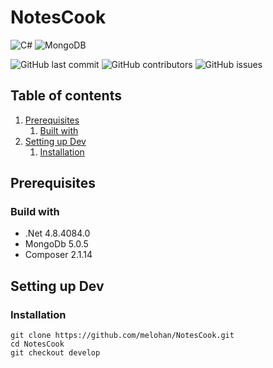 # NotesCook
![C#](https://img.shields.io/badge/C%23-239120?style=flat-square&logo=c-sharp&logoColor=white)
![MongoDB](https://img.shields.io/badge/MongoDB-4EA94B?style=flat-square&logo=mongodb&logoColor=white)

![GitHub last commit](https://img.shields.io/github/last-commit/melohan/NotesCook?style=flat-square)
![GitHub contributors](https://img.shields.io/github/contributors/melohan/NotesCook?style=flat-square)
![GitHub issues](https://img.shields.io/github/issues/melohan/NotesCook?style=flat-square)

## Table of contents

1. [Prerequisites](#prerequisites)
    1. [Built with](#build-with)
2. [Setting up Dev](#setting-up-dev)
    1. [Installation](#installation)

## Prerequisites

### Build with

- .Net 4.8.4084.0
- MongoDb 5.0.5
- Composer 2.1.14

## Setting up Dev

### Installation

``` shell
git clone https://github.com/melohan/NotesCook.git
cd NotesCook
git checkout develop
```


